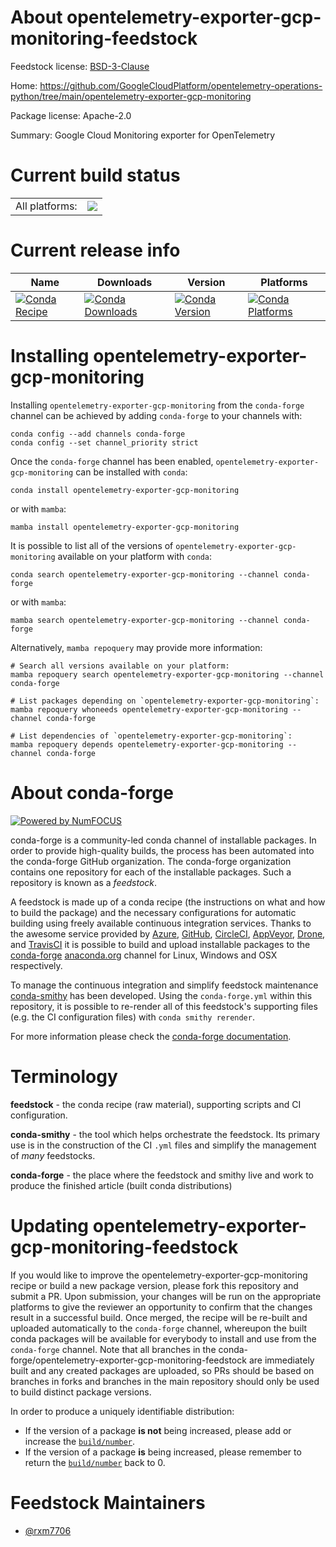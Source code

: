 About opentelemetry-exporter-gcp-monitoring-feedstock
=====================================================

Feedstock license: [BSD-3-Clause](https://github.com/conda-forge/opentelemetry-exporter-gcp-monitoring-feedstock/blob/main/LICENSE.txt)

Home: https://github.com/GoogleCloudPlatform/opentelemetry-operations-python/tree/main/opentelemetry-exporter-gcp-monitoring

Package license: Apache-2.0

Summary: Google Cloud Monitoring exporter for OpenTelemetry

Current build status
====================


<table><tr><td>All platforms:</td>
    <td>
      <a href="https://dev.azure.com/conda-forge/feedstock-builds/_build/latest?definitionId=22018&branchName=main">
        <img src="https://dev.azure.com/conda-forge/feedstock-builds/_apis/build/status/opentelemetry-exporter-gcp-monitoring-feedstock?branchName=main">
      </a>
    </td>
  </tr>
</table>

Current release info
====================

| Name | Downloads | Version | Platforms |
| --- | --- | --- | --- |
| [![Conda Recipe](https://img.shields.io/badge/recipe-opentelemetry--exporter--gcp--monitoring-green.svg)](https://anaconda.org/conda-forge/opentelemetry-exporter-gcp-monitoring) | [![Conda Downloads](https://img.shields.io/conda/dn/conda-forge/opentelemetry-exporter-gcp-monitoring.svg)](https://anaconda.org/conda-forge/opentelemetry-exporter-gcp-monitoring) | [![Conda Version](https://img.shields.io/conda/vn/conda-forge/opentelemetry-exporter-gcp-monitoring.svg)](https://anaconda.org/conda-forge/opentelemetry-exporter-gcp-monitoring) | [![Conda Platforms](https://img.shields.io/conda/pn/conda-forge/opentelemetry-exporter-gcp-monitoring.svg)](https://anaconda.org/conda-forge/opentelemetry-exporter-gcp-monitoring) |

Installing opentelemetry-exporter-gcp-monitoring
================================================

Installing `opentelemetry-exporter-gcp-monitoring` from the `conda-forge` channel can be achieved by adding `conda-forge` to your channels with:

```
conda config --add channels conda-forge
conda config --set channel_priority strict
```

Once the `conda-forge` channel has been enabled, `opentelemetry-exporter-gcp-monitoring` can be installed with `conda`:

```
conda install opentelemetry-exporter-gcp-monitoring
```

or with `mamba`:

```
mamba install opentelemetry-exporter-gcp-monitoring
```

It is possible to list all of the versions of `opentelemetry-exporter-gcp-monitoring` available on your platform with `conda`:

```
conda search opentelemetry-exporter-gcp-monitoring --channel conda-forge
```

or with `mamba`:

```
mamba search opentelemetry-exporter-gcp-monitoring --channel conda-forge
```

Alternatively, `mamba repoquery` may provide more information:

```
# Search all versions available on your platform:
mamba repoquery search opentelemetry-exporter-gcp-monitoring --channel conda-forge

# List packages depending on `opentelemetry-exporter-gcp-monitoring`:
mamba repoquery whoneeds opentelemetry-exporter-gcp-monitoring --channel conda-forge

# List dependencies of `opentelemetry-exporter-gcp-monitoring`:
mamba repoquery depends opentelemetry-exporter-gcp-monitoring --channel conda-forge
```


About conda-forge
=================

[![Powered by
NumFOCUS](https://img.shields.io/badge/powered%20by-NumFOCUS-orange.svg?style=flat&colorA=E1523D&colorB=007D8A)](https://numfocus.org)

conda-forge is a community-led conda channel of installable packages.
In order to provide high-quality builds, the process has been automated into the
conda-forge GitHub organization. The conda-forge organization contains one repository
for each of the installable packages. Such a repository is known as a *feedstock*.

A feedstock is made up of a conda recipe (the instructions on what and how to build
the package) and the necessary configurations for automatic building using freely
available continuous integration services. Thanks to the awesome service provided by
[Azure](https://azure.microsoft.com/en-us/services/devops/), [GitHub](https://github.com/),
[CircleCI](https://circleci.com/), [AppVeyor](https://www.appveyor.com/),
[Drone](https://cloud.drone.io/welcome), and [TravisCI](https://travis-ci.com/)
it is possible to build and upload installable packages to the
[conda-forge](https://anaconda.org/conda-forge) [anaconda.org](https://anaconda.org/)
channel for Linux, Windows and OSX respectively.

To manage the continuous integration and simplify feedstock maintenance
[conda-smithy](https://github.com/conda-forge/conda-smithy) has been developed.
Using the ``conda-forge.yml`` within this repository, it is possible to re-render all of
this feedstock's supporting files (e.g. the CI configuration files) with ``conda smithy rerender``.

For more information please check the [conda-forge documentation](https://conda-forge.org/docs/).

Terminology
===========

**feedstock** - the conda recipe (raw material), supporting scripts and CI configuration.

**conda-smithy** - the tool which helps orchestrate the feedstock.
                   Its primary use is in the construction of the CI ``.yml`` files
                   and simplify the management of *many* feedstocks.

**conda-forge** - the place where the feedstock and smithy live and work to
                  produce the finished article (built conda distributions)


Updating opentelemetry-exporter-gcp-monitoring-feedstock
========================================================

If you would like to improve the opentelemetry-exporter-gcp-monitoring recipe or build a new
package version, please fork this repository and submit a PR. Upon submission,
your changes will be run on the appropriate platforms to give the reviewer an
opportunity to confirm that the changes result in a successful build. Once
merged, the recipe will be re-built and uploaded automatically to the
`conda-forge` channel, whereupon the built conda packages will be available for
everybody to install and use from the `conda-forge` channel.
Note that all branches in the conda-forge/opentelemetry-exporter-gcp-monitoring-feedstock are
immediately built and any created packages are uploaded, so PRs should be based
on branches in forks and branches in the main repository should only be used to
build distinct package versions.

In order to produce a uniquely identifiable distribution:
 * If the version of a package **is not** being increased, please add or increase
   the [``build/number``](https://docs.conda.io/projects/conda-build/en/latest/resources/define-metadata.html#build-number-and-string).
 * If the version of a package **is** being increased, please remember to return
   the [``build/number``](https://docs.conda.io/projects/conda-build/en/latest/resources/define-metadata.html#build-number-and-string)
   back to 0.

Feedstock Maintainers
=====================

* [@rxm7706](https://github.com/rxm7706/)

